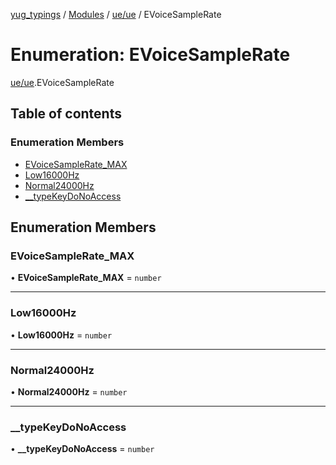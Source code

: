 [yug_typings](../README.md) / [Modules](../modules.md) / [ue/ue](../modules/ue_ue.md) / EVoiceSampleRate

# Enumeration: EVoiceSampleRate

[ue/ue](../modules/ue_ue.md).EVoiceSampleRate

## Table of contents

### Enumeration Members

- [EVoiceSampleRate\_MAX](ue_ue.EVoiceSampleRate.md#evoicesamplerate_max)
- [Low16000Hz](ue_ue.EVoiceSampleRate.md#low16000hz)
- [Normal24000Hz](ue_ue.EVoiceSampleRate.md#normal24000hz)
- [\_\_typeKeyDoNoAccess](ue_ue.EVoiceSampleRate.md#__typekeydonoaccess)

## Enumeration Members

### EVoiceSampleRate\_MAX

• **EVoiceSampleRate\_MAX** = `number`

___

### Low16000Hz

• **Low16000Hz** = `number`

___

### Normal24000Hz

• **Normal24000Hz** = `number`

___

### \_\_typeKeyDoNoAccess

• **\_\_typeKeyDoNoAccess** = `number`
